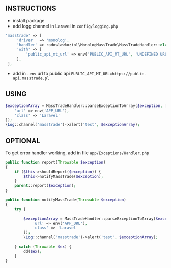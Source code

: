## INSTRUCTIONS

* install package
* add logg channel in Laravel in `config/logging.php`
```php 
'masstrade' => [
     'driver'  => 'monolog',
     'handler' => radoslawkoziol\MonologMassTrade\MassTradeHandler::class,
     'with' => [
         'public_api_mt_url' => env('PUBLIC_API_MT_URL', 'UNDEFINED URL')
     ],
 ],
```

* add in `.env` url to public api 
`PUBLIC_API_MT_URL=https://public-api.masstrade.pl`
## USING
```php
$exceptionArray = MassTradeHandler::parseExceptionToArray($exception, [
    'url' => env('APP_URL'),
    'class' => 'Laravel'
]);
\Log::channel('masstrade')->alert('test', $exceptionArray);
```

## OPTIONAL

To get error handler working, add in file `app/Exceptions/Handler.php`

```php
public function report(Throwable $exception)
{
    if ($this->shouldReport($exception)) {
        $this->notifyMassTrade($exception);
    }
    parent::report($exception);
}

public function notifyMassTrade(Throwable $exception)
{
    try {

        $exceptionArray = MassTradeHandler::parseExceptionToArray($exception, [
            'url' => env('APP_URL'),
            'class' => 'Laravel'
        ]);
        \Log::channel('masstrade')->alert('test', $exceptionArray);

    } catch (Throwable $ex) {
        dd($ex);
    }
}
```